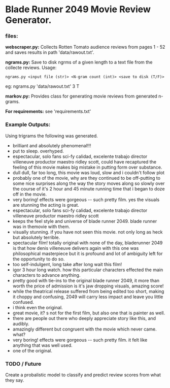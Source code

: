 # Blade Runner 2049 Movie Review Generator.

### files:

**webscraper.py:**
Collects Rotten Tomato audience reviews from pages 1 - 52 and saves results in path 'data/rawout.txt'.

**ngrams.py:** Save to disk ngrms of a given length to a text file from the collecte reviews. Usage:

	ngrams.py <input file (str)> <N-gram count (int)> <save to disk (T/F)>
eg:
	ngrams.py 'data/rawout.txt' 3 T

**markov.py:** Provides class for generating movie reviews from generated n-grams.

**For requirements:** see 'requirements.txt'

### Example Outputs:

Using trigrams the following was generated.

* brilliant and absolutely phenomenal!!!
* put to sleep. overhyped.
* espectacular, solo fans sci-fy calidad, excelente trabajo director villeneuve productor maestro ridley scott, could have recaptured the feeling of this movie makes big mistake in putting form over substance.
* dull dull, far too long, this movie was loud, slow and i couldn't follow plot
* probably one of the movie, why are they continued to be off-putting to some nice surprises along the way the story moves along so slowly over the course of it's 2 hour and 45 minute running time that i began to doze off in the movie.
* very boring! effects were gorgeous -- such pretty film. yes the visuals are stunning the acting is great.
* espectacular, solo fans sci-fy calidad, excelente trabajo director villeneuve productor maestro ridley scott
* keeps the feel style and universe of blade runner 2049. blade runner was in themovie with them.
* visually stunning. if you have not seen this movie. not only long as heck but absolutely terrible.
* spectacular film! totally original with none of the day, bladerunner 2049 is that how denis villeneuve delivers again with this one was philosophical masterpiece but it is profound and lot of ambiguity left for the opportunity to do so.
* too self-indulgent, long take after long wait this film!
* igor 3 hour long watch. how this particular characters effected the main characters to advance anything.
* pretty good with tie-ins to the original blade runner 2049, it more than worth the price of admission is it's jaw dropping visuals, amazing score!
* while the theatrical release suffered from being edited too short, making it choppy and confusing, 2049 will carry less impact and leave you little confused.
* i think even the original.
* great movie, it? s not for the first film, but also one that is painter as well.
* there are people out there who deeply appreciate story like this, and audibly.
* amazingly different but congruent with the movie which never came. what?
* very boring! effects were gorgeous -- such pretty film. it felt like anything that was well used.
* one of the original.


### TODO / Future

Create a probalistic model to classify and predict review scores from what they say.